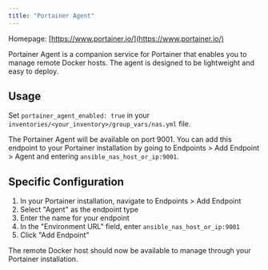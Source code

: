 ```yaml
---
title: "Portainer Agent"
---
```


Homepage: [https://www.portainer.io/](https://www.portainer.io/)

Portainer Agent is a companion service for Portainer that enables you to manage remote Docker hosts. The agent is designed to be lightweight and easy to deploy.

## Usage

Set `portainer_agent_enabled: true` in your `inventories/<your_inventory>/group_vars/nas.yml` file.

The Portainer Agent will be available on port 9001. You can add this endpoint to your Portainer installation by going to Endpoints > Add Endpoint > Agent and entering `ansible_nas_host_or_ip:9001`.

## Specific Configuration

1. In your Portainer installation, navigate to Endpoints > Add Endpoint
2. Select "Agent" as the endpoint type
3. Enter the name for your endpoint
4. In the "Environment URL" field, enter `ansible_nas_host_or_ip:9001`
5. Click "Add Endpoint"

The remote Docker host should now be available to manage through your Portainer installation.

